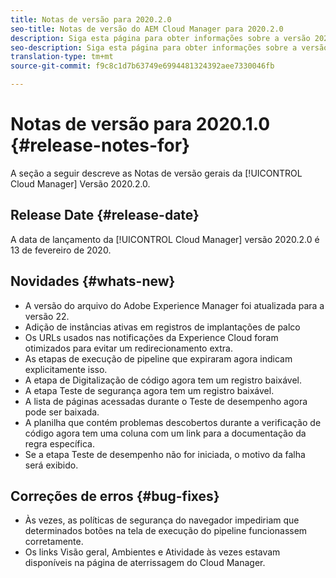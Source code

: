 ```yaml
---
title: Notas de versão para 2020.2.0
seo-title: Notas de versão do AEM Cloud Manager para 2020.2.0
description: Siga esta página para obter informações sobre a versão 2020.2.0 do Cloud Manager
seo-description: Siga esta página para obter informações sobre a versão 2020.2.0 do AEM Cloud Manager
translation-type: tm+mt
source-git-commit: f9c8c1d7b63749e6994481324392aee7330046fb

---
```


# Notas de versão para 2020.1.0 {#release-notes-for}

A seção a seguir descreve as Notas de versão gerais da [!UICONTROL Cloud Manager] Versão 2020.2.0.

## Release Date {#release-date}

A data de lançamento da [!UICONTROL Cloud Manager] versão 2020.2.0 é 13 de fevereiro de 2020.

## Novidades {#whats-new}

* A versão do arquivo do Adobe Experience Manager foi atualizada para a versão 22.
* Adição de instâncias ativas em registros de implantações de palco
* Os URLs usados nas notificações da Experience Cloud foram otimizados para evitar um redirecionamento extra.
* As etapas de execução de pipeline que expiraram agora indicam explicitamente isso.
* A etapa de Digitalização de código agora tem um registro baixável.
* A etapa Teste de segurança agora tem um registro baixável.
* A lista de páginas acessadas durante o Teste de desempenho agora pode ser baixada.
* A planilha que contém problemas descobertos durante a verificação de código agora tem uma coluna com um link para a documentação da regra específica.
* Se a etapa Teste de desempenho não for iniciada, o motivo da falha será exibido.

## Correções de erros {#bug-fixes}

* Às vezes, as políticas de segurança do navegador impediriam que determinados botões na tela de execução do pipeline funcionassem corretamente.
* Os links Visão geral, Ambientes e Atividade às vezes estavam disponíveis na página de aterrissagem do Cloud Manager.
